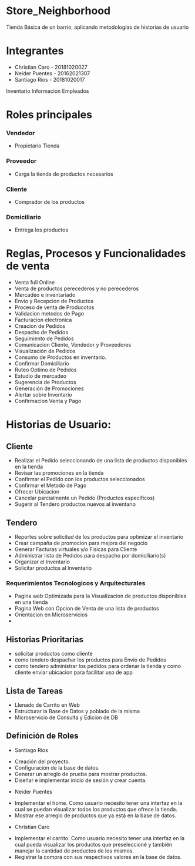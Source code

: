 # Store_Neighborhood

Tienda Básica de un barrio, aplicando metodologías de historias de usuario

# Integrantes
* Christian Caro - 20181020027
* Neider Puentes - 20162021307
* Santiago Ríos - 20181020017

Inventario
Informacion Empleados
# Roles principales
### Vendedor
- Propietario Tienda

### Proveedor
- Carga la tienda de productos necesarios

### Cliente
- Comprador de los productos

### Domiciliario
- Entrega los productos

# Reglas, Procesos y Funcionalidades de venta
* Venta full Online
* Venta de productos perecederos y no perecederos
* Mercadeo e inventariado
* Envio y Recepcion de Productos
* Proceso de venta de Producotos
* Validacion metodos de Pago
* Facturacion electronica
* Creacion de Pedidos
* Despacho de Pedidos
* Seguimiento de Pedidos
* Comunicacion Cliente, Vendedor y Proveedores
* Visualización de Pedidos
* Consumo de Productos en inventario.
* Confirmar Domiciliario
* Ruteo Optimo de Pedidos
* Estudio de mercadeo
* Sugerencia de Productos
* Generación de Promociones
* Alertar sobre Inventario
* Confirmacion Venta y Pago

# Historias de Usuario:

## Cliente
* Realizar el Pedido seleccionando de una lista de productos disponibles en la tienda
* Revisar las promociones en la tienda
* Confirmar el Pedido con los productos seleccionados
* Confirmar el Metodo de Pago
* Ofrecer Ubicacion
* Cancelar parcialmente un Pedido (Productos especificos)
* Sugerir al Tendero productos nuevos al inventario

## Tendero
* Reportes sobre solicitud de los productos para optimizar el inventario
* Crear campaña de promocion para mejora del negocio
* Generar Facturas virtuales y/o Fisicas para Cliente
* Administrar lista de Pedidos para despacho por domiciliario(s)
* Organizar el Inventario
* Solicitar productos al Inventario


### Requerimientos Tecnologicos y Arquitecturales
* Pagina web Optimizada para la Visualizacion de productos disponibles en una tienda
* Pagina Web con Opcion de Venta de una lista de productos
* Orientacion en Microservicios
*

## Historias Prioritarias
* solicitar productos como cliente
* como tendero despachar los productos para Envio de Pedidos
* como tendero administrar los pedidos para ordenar la tienda
y como cliente enviar ubicacion para facilitar uso de app


## Lista de Tareas

* Llenado de Carrito en Web
* Estructurar la Base de Datos y poblado de la misma
* Microservicio de Consulta y Edicion de DB


## Definición de Roles
* Santiago Rios
 - Creación del proyecto.
 - Configuración de la base de datos.
 - Generar un arreglo de prueba para mostrar productos.
 - Diseñar e implementar inicio de sesión y crear cuenta.
* Neider Puentes
 - Implementar el home. Como usuario necesito tener una interfaz en la cual se puedan visualizar todos los productos que ofrece la tienda.
 - Mostrar ese arreglo de productos que ya está en la base de datos.
* Christian  Caro
 - Implementar el carrito. Como usuario necesito tener una interfaz en la cual pueda visualizar los productos que preseleccioné y también manejar la cantidad de productos de los mismos.
 - Registrar la compra con sus respectivos valores en la base de datos.